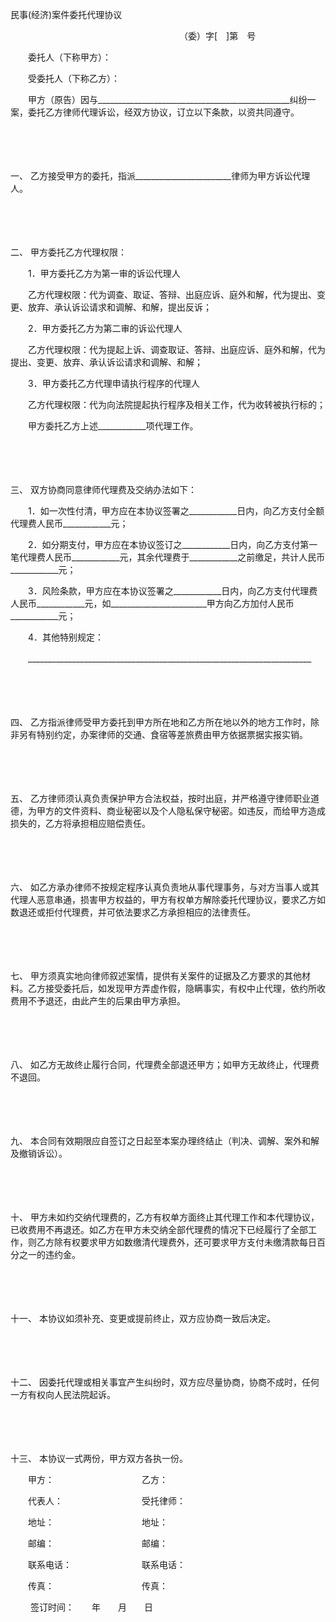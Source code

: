 



民事(经济)案件委托代理协议



 

　　　　　　　　　　　　　　　　　　　 （委）字[　]第　号　　

　　委托人（下称甲方）：

　　受委托人（下称乙方）：

　　甲方（原告）因与________________________________________________纠纷一案，委托乙方律师代理诉讼，经双方协议，订立以下条款，以资共同遵守。

　　

　　

一、
乙方接受甲方的委托，指派________________________律师为甲方诉讼代理人。

　　

　　

二、
甲方委托乙方代理权限：

　　1．甲方委托乙方为第一审的诉讼代理人

　　乙方代理权限：代为调查、取证、答辩、出庭应诉、庭外和解，代为提出、变更、放弃、承认诉讼请求和调解、和解，提出反诉；

　　2．甲方委托乙方为第二审的诉讼代理人

　　乙方代理权限：代为提起上诉、调查取证、答辩、出庭应诉、庭外和解，代为提出、变更、放弃、承认诉讼请求和调解、和解；

　　3．甲方委托乙方代理申请执行程序的代理人

　　乙方代理权限：代为向法院提起执行程序及相关工作，代为收转被执行标的；

　　甲方委托乙方上述____________项代理工作。

　　

　　

三、
双方协商同意律师代理费及交纳办法如下：

　　1．如一次性付清，甲方应在本协议签署之____________日内，向乙方支付全额代理费人民币____________元；

　　2．如分期支付，甲方应在本协议签订之____________日内，向乙方支付第一笔代理费人民币____________元，其余代理费于____________之前缴足，共计人民币____________元；

　　3．风险条款，甲方应在本协议签署之____________日内，向乙方支付代理费人民币____________元，如________________________甲方向乙方加付人民币____________元；

　　4．其他特别规定：

　　_______________________________________________________________________

　　

　　

四、
乙方指派律师受甲方委托到甲方所在地和乙方所在地以外的地方工作时，除非另有特别约定，办案律师的交通、食宿等差旅费由甲方依据票据实报实销。

　　

　　

五、
乙方律师须认真负责保护甲方合法权益，按时出庭，并严格遵守律师职业道德，为甲方的文件资料、商业秘密以及个人隐私保守秘密。如违反，而给甲方造成损失的，乙方将承担相应赔偿责任。

　　

　　

六、
如乙方承办律师不按规定程序认真负责地从事代理事务，与对方当事人或其代理人恶意串通，损害甲方权益的，甲方有权单方解除委托代理协议，要求乙方如数退还或拒付代理费，并可依法要求乙方承担相应的法律责任。

　　

　　

七、
甲方须真实地向律师叙述案情，提供有关案件的证据及乙方要求的其他材料。乙方接受委托后，如发现甲方弄虚作假，隐瞒事实，有权中止代理，依约所收费用不予退还，由此产生的后果由甲方承担。

　　

　　

八、
如乙方无故终止履行合同，代理费全部退还甲方；如甲方无故终止，代理费不退回。

　　

　　

九、
本合同有效期限应自签订之日起至本案办理终结止（判决、调解、案外和解及撤销诉讼）。

　　

　　

十、
甲方未如约交纳代理费的，乙方有权单方面终止其代理工作和本代理协议，已收费用不再退还。如乙方在甲方未交纳全部代理费的情况下已经履行了全部工作，则乙方除有权要求甲方如数缴清代理费外，还可要求甲方支付未缴清款每日百分之一的违约金。

　　

　　

十一、
本协议如须补充、变更或提前终止，双方应协商一致后决定。

　　

　　

十二、
因委托代理或相关事宜产生纠纷时，双方应尽量协商，协商不成时，任何一方有权向人民法院起诉。

　　

　　

十三、
本协议一式两份，甲方双方各执一份。　　

　　甲方：　　　　　　　　　　乙方：　　　　　　

　　代表人：　　　　　　　　　受托律师：

　　地址：　　　　　　　　　　地址：　　

　　邮编：　　　　　　　　　　邮编：

　　联系电话：　　　　　　　　联系电话：

　　传真：　　　　　　　　　　传真：

　　 签订时间：　　年　　月　　日
